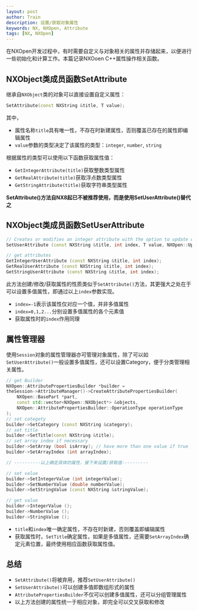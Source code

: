 ```yaml
---
layout: post
author: Train
description: 设置/获取对象属性
keywords: NX, NXOpen, Attribute
tags: [NX, NXOpen]
---
```


在NXOpen开发过程中，有时需要自定义与对象相关的属性并存储起来，以便进行一些初始化和计算工作。本篇记录NXOoen C++属性操作相关函数。

## NXObject类成员函数SetAttribute

继承自`NXObject`类的对象可以直接设置自定义属性：

```cpp
SetAttribute(const NXString &title, T value);
```

其中，

- 属性名称`title`具有唯一性，不存在时新建属性，否则覆盖已存在的属性即编辑属性
- `value`参数的类型决定了该属性的类型：`integer`, `number`, `string`

根据属性的类型可以使用以下函数获取属性值：

- `GetIntegerAttribute(title)`获取整数类型属性
- `GetRealAttribute(title)`获取浮点数类型属性
- `GetStringAttribute(title)`获取字符串类型属性

**SetAttribute()方法自NX8起已不被推荐使用，而是使用SetUserAttribute()替代之**

## NXObject类成员函数SetUserAttribute

```cpp
// Creates or modifies an integer attribute with the option to update or not.
SetUserAttribute (const NXString &title, int index, T value, NXOpen::Update::Option option);

// get attributes
GetIntegerUserAttribute (const NXString &title, int index);
GetRealUserAttribute (const NXString &title, int index);
GetStringUserAttribute (const NXString &title, int index);
```

此方法创建/修改/获取属性的性质类似于`SetAttribute()`方法，其更强大之处在于可以设置多值属性，即通过以上`index`参数实现。

- `index=-1`表示该属性仅对应一个值，并非多值属性
- `index=0,1,2...`分别设置多值属性的各个元素值
- 获取属性时的`index`作用同理

## 属性管理器

使用`Session`对象的属性管理器亦可管理对象属性，除了可以如`SetUserAttribute()`一般设置多值属性，还可以设置Category，便于分类管理相关属性。

```cpp
// get Builder
NXOpen::AttributePropertiesBuilder *builder = 
theSession->AttributeManager()->CreateAttributePropertiesBuilder(
    NXOpen::BasePart *part, 
    const std::vector<NXOpen::NXObject*> &objects, 
    NXOpen::AttributePropertiesBuilder::OperationType operationType
);
// set categoty
builder->SetCategory (const NXString &category);
// set title
builder->SetTitle(const NXString &title);
// set array index if necessary
builder->SetArray (bool isArray); // have more than one value if true 
builder->SetArrayIndex (int arrayIndex);

// ----------以上确定具体的属性，接下来设置/获取值----------

// set value
builder->SetIntegerValue (int integerValue);
builder->SetNumberValue (double numberValue);
builder->SetStringValue (const NXString &stringValue);

// get value
builder->IntegerValue ();
builder->NumberValue ();
builder->StringValue ();
```

- `title`和`index`唯一确定属性，不存在时新建，否则覆盖即编辑属性
- 获取属性时，`SetTitle`确定属性，如果是多值属性，还需要`SetArrayIndex`确定元素位置，最终使用相应函数获取属性值。


## 总结

- `SetAttribute()`将被弃用，推荐`SetUserAttribute()`
- `SetUserAttribute()`可以创建多值即数组形式的属性
- `AttributePropertiesBuilder`不仅可以创建多值属性，还可以分组管理属性
- 以上方法创建的属性统一于相应对象，即完全可以交叉获取和修改
